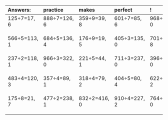 | Answers: | practice | makes | perfect | ! |
| :--- | :--- | :--- | :--- | :--- |
| 125÷7=17, 6 | 888÷7=126, 6 | 359÷9=39, 8 | 601÷7=85, 6 | 968÷4=242, 0 | 
|   |   |   |   |   | 
|   |   |   |   |   | 
|   |   |   |   |   | 
| 566÷5=113, 1 | 684÷5=136, 4 | 176÷9=19, 5 | 405÷3=135, 0 | 701÷9=77, 8 | 
|   |   |   |   |   | 
|   |   |   |   |   | 
|   |   |   |   |   | 
| 237÷2=118, 1 | 966÷3=322, 0 | 221÷5=44, 1 | 711÷3=237, 0 | 396÷2=198, 0 | 
|   |   |   |   |   | 
|   |   |   |   |   | 
|   |   |   |   |   | 
| 483÷4=120, 3 | 357÷4=89, 1 | 318÷4=79, 2 | 404÷5=80, 4 | 622÷5=124, 2 | 
|   |   |   |   |   | 
|   |   |   |   |   | 
|   |   |   |   |   | 
| 175÷8=21, 7 | 477÷2=238, 1 | 832÷2=416, 0 | 910÷4=227, 2 | 764÷4=191, 0 | 
|   |   |   |   |   | 
|   |   |   |   |   | 
|   |   |   |   |   | 
